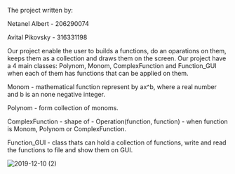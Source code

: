 The project written by:

Netanel Albert - 206290074

Avital Pikovsky - 316331198

Our project enable the user to builds a functions, do an oparations on them, keeps them as a collection and draws them on the screen.
Our project have a 4 main classes: Polynom, Monom, ComplexFunction and Function_GUI when each of them has functions that can be applied on them.

Monom - mathematical function represent by ax^b, where a real number and b is an none negative integer.

Polynom - form collection of monoms.

ComplexFunction - shape of - Operation(function, function) - when function is Monom, Polynom or ComplexFunction.

Function_GUI - class thats can hold a collection of functions, write and read the functions to file and show them on GUI.

![2019-12-10 (2)](https://user-images.githubusercontent.com/57085913/70539683-b9739880-1b6c-11ea-8943-70766740bc49.png)

